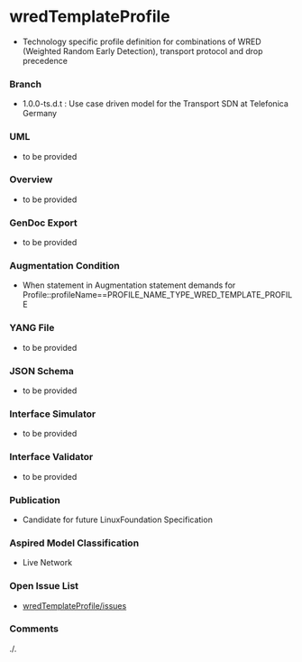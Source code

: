 # wredTemplateProfile
- Technology specific profile definition for combinations of WRED (Weighted Random Early Detection), transport protocol and drop precedence

### Branch
- 1.0.0-ts.d.t : Use case driven model for the Transport SDN at Telefonica Germany

### UML
- to be provided

### Overview 
- to be provided

### GenDoc Export
- to be provided

### Augmentation Condition
- When statement in Augmentation statement demands for Profile::profileName==PROFILE_NAME_TYPE_WRED_TEMPLATE_PROFILE

### YANG File
- to be provided

### JSON Schema
- to be provided

### Interface Simulator
- to be provided

### Interface Validator
- to be provided

### Publication
- Candidate for future LinuxFoundation Specification  

### Aspired Model Classification
- Live Network

### Open Issue List
- [wredTemplateProfile/issues](../../issues)

### Comments
./.

